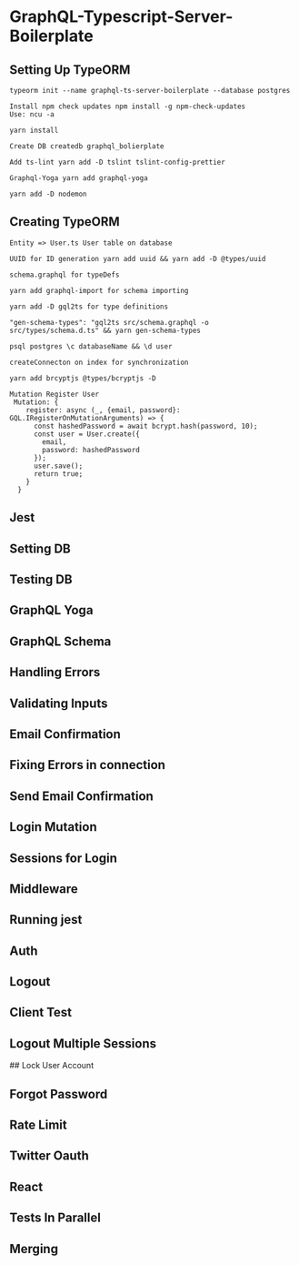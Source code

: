 # GraphQL-Typescript-Server-Boilerplate

## Setting Up TypeORM
```
typeorm init --name graphql-ts-server-boilerplate --database postgres
```
```
Install npm check updates npm install -g npm-check-updates
Use: ncu -a
```
```
yarn install
```
```
Create DB createdb graphql_bolierplate
```
```
Add ts-lint yarn add -D tslint tslint-config-prettier
```
```
Graphql-Yoga yarn add graphql-yoga
```
```
yarn add -D nodemon
```

## Creating TypeORM
```
Entity => User.ts User table on database
```
```
UUID for ID generation yarn add uuid && yarn add -D @types/uuid
```
```
schema.graphql for typeDefs
```
```
yarn add graphql-import for schema importing
```
```
yarn add -D gql2ts for type definitions
```
```
"gen-schema-types": "gql2ts src/schema.graphql -o src/types/schema.d.ts" && yarn gen-schema-types
```
```
psql postgres \c databaseName && \d user
```
```
createConnecton on index for synchronization
```
```
yarn add brcyptjs @types/bcryptjs -D
```
```
Mutation Register User
 Mutation: {
    register: async (_, {email, password}: GQL.IRegisterOnMutationArguments) => {
      const hashedPassword = await bcrypt.hash(password, 10);
      const user = User.create({
        email,
        password: hashedPassword
      });
      user.save();
      return true;
    }
  }
```
## Jest

## Setting DB

## Testing DB

## GraphQL Yoga

## GraphQL Schema

## Handling Errors

## Validating Inputs

## Email Confirmation

## Fixing Errors in connection

## Send Email Confirmation

## Login Mutation

## Sessions for Login

## Middleware


## Running jest

## Auth

## Logout

## Client Test

## Logout Multiple Sessions

## Lock User Account

## Forgot Password

## Rate Limit

## Twitter Oauth

## React

## Tests In Parallel

## Merging

